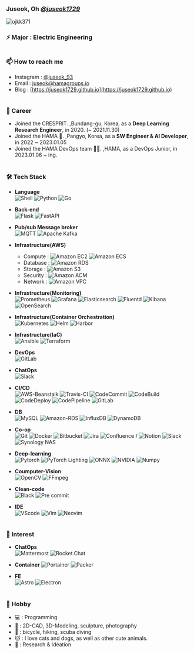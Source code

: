 ### Juseok, Oh [*@juseok1729*](https://github.com/juseok1729/juseok1729/blob/master/profile.md)
[](https://blog.naver.com/ojkk371)
<p align="left"> <img src="https://komarev.com/ghpvc/?username=ojkk371&color=brightgreen" alt="ojkk371" /> </p>

### ⚡ Major : Electric Engineering

#
### 📫 How to reach me
- Instagram : [@juseok_93](https://instagram.com/juseok_93)
- Email : juseok@hamagroups.io
- Blog : [https://juseok1729.github.io](https://juseok1729.github.io)

#
### 🔭 Career
- Joined the CRESPRIT. ,Bundang-gu, Korea, as a **Deep Learning Research Engineer**, in 2020. (~ 2021.11.30)
- Joined the HAMA 🦛. ,Pangyo, Korea, as a **SW Engineer & AI Developer**, in 2022 ~ 2023.01.05
- Joined the HAMA DevOps team 🧑‍🚀. ,HAMA, as a DevOps Junior, in 2023.01.06 ~ ing.
  
#
### 🛠️ Tech Stack
- **Language**  
![Shell](https://img.shields.io/badge/Shell-34C534?style=flat-square&logo=Shell&logoColor=black)
![Python](https://img.shields.io/badge/Python-3776AB?style=flat-square&logo=Python&logoColor=white)
![Go](https://img.shields.io/badge/Go-00ADD8?style=flat-square&logo=Go&logoColor=black)
  
- **Back-end**  
![Flask](https://img.shields.io/badge/Flask-000000?style=flat-square&logo=Flask&logoColor=white)
![FastAPI](https://img.shields.io/badge/FastAPI-009688?style=flat-square&logo=FastAPI&logoColor=white)

- **Pub/sub Message broker**  
![MQTT](https://img.shields.io/badge/MQTT-3C5280?style=flat-square&logo=Eclipse-Mosquitto&logoColor=white)
![Apache Kafka](https://img.shields.io/badge/Apache_Kafka-231F20?style=flat-square&logo=Apache-Kafka&logoColor=white)

- **Infrastructure(AWS)**  
  - Compute : ![Amazon EC2](https://img.shields.io/badge/Amazon-EC2-FF9900?style=flat-square&logo=Amazon-EC2&logoColor=white)
![Amazon ECS](https://img.shields.io/badge/Amazon-ECS-FF9900?style=flat-square&logo=Amazon-ECS&logoColor=white)  
  - Database : ![Amazon RDS](https://img.shields.io/badge/Amazon-RDS-527FFF?style=flat-square&logo=Amazon-RDS&logoColor=white)  
  - Storage : ![Amazon S3](https://img.shields.io/badge/Amazon-S3-569A31?style=flat-square&logo=Amazon-S3&logoColor=white)
  - Security : ![Amazon ACM](https://img.shields.io/badge/Amazon-ACM-ED1C24?style=flat-square&logo=Amazon-AWS&logoColor=white)
  - Network : ![Amazon VPC](https://img.shields.io/badge/Amazon-VPC-792EE5?style=flat-square&logo=Amazon-AWS&logoColor=white)

- **Infrastructure(Monitoring)**  
![Prometheus](https://img.shields.io/badge/Prometheus-E6522C?style=flat-square&logo=Prometheus&logoColor=white)
![Grafana](https://img.shields.io/badge/Grafana-F46800?style=flat-square&logo=Grafana&logoColor=white)
![Elasticsearch](https://img.shields.io/badge/Elasticsearch-005571?style=flat-square&logo=Elasticsearch&logoColor=white)
![Fluentd](https://img.shields.io/badge/Fluentd-0E83C8?style=flat-square&logo=Fluentd&logoColor=white)
![Kibana](https://img.shields.io/badge/Kibana-005571?style=flat-square&logo=Kibana&logoColor=white)
![OpenSearch](https://img.shields.io/badge/OpenSearch-005EB8?style=flat-square&logo=OpenSearch&logoColor=white)

- **Infrastructure(Container Orchestration)**  
![Kubernetes](https://img.shields.io/badge/Kubernetes-326CE5?style=flat-square&logo=Kubernetes&logoColor=white)
![Helm](https://img.shields.io/badge/Helm-0F1689?style=flat-square&logo=Helm&logoColor=white)
![Harbor](https://img.shields.io/badge/Harbor-60B932?style=flat-square&logo=Harbor&logoColor=white)

- **Infrastructure(IaC)**  
![Ansible](https://img.shields.io/badge/Ansible-EE0000?style=flat-square&logo=Ansible&logoColor=white)
![Terraform](https://img.shields.io/badge/Terraform-7B42BC?style=flat-square&logo=Terraform&logoColor=white)

- **DevOps**  
![GitLab](https://img.shields.io/badge/GitLab-FC6D26?style=flat-square&logo=GitLab&logoColor=white)

- **ChatOps**  
![Slack](https://img.shields.io/badge/Slack-bolt-4A154B?style=flat-square&logo=Slack&logoColor=white)

- **CI/CD**  
![AWS-Beanstalk](https://img.shields.io/badge/AWS-Beanstalk-FF9900?style=flat-square&logo=Amazon-AWS&logoColor=white)
![Travis-CI](https://img.shields.io/badge/Travis-CI-3EAAAF?style=flat-square&logo=Travis-CI&logoColor=white)
![CodeCommit](https://img.shields.io/badge/AWS-CodeCommit-527FFF?style=flat-square&logo=Amazon-AWS&logoColor=white)
![CodeBuild](https://img.shields.io/badge/AWS-CodeBuild-527FFF?style=flat-square&logo=Amazon-AWS&logoColor=white)
![CodeDeploy](https://img.shields.io/badge/AWS-CodeDeploy-527FFF?style=flat-square&logo=Amazon-AWS&logoColor=white)
![CodePipeline](https://img.shields.io/badge/AWS-CodePipeline-527FFF?style=flat-square&logo=Amazon-AWS&logoColor=white)
![GitLab](https://img.shields.io/badge/GitLab-FC6D26?style=flat-square&logo=GitLab&logoColor=white)

- **DB**  
![MySQL](https://img.shields.io/badge/MySQL-4479A1?style=flat-square&logo=MySQL&logoColor=white)
![Amazon-RDS](https://img.shields.io/badge/Amazon-RDS-527FFF?style=flat-square&logo=Amazon-RDS&logoColor=white)
![InfluxDB](https://img.shields.io/badge/InfluxDB-22ADF6?style=flat-square&logo=InfluxDB&logoColor=white)
![DynamoDB](https://img.shields.io/badge/DynamoDB-4053D6?style=flat-square&logo=Amazon-DynamoDB&logoColor=white)

- **Co-op**  
![Git](https://img.shields.io/badge/Git-F05032?style=flat-square&logo=Git&logoColor=white)
![Docker](https://img.shields.io/badge/Docker-2496ED?style=flat-square&logo=Docker&logoColor=white)
![Bitbucket](https://img.shields.io/badge/Bitbucket-0052CC?style=flat-square&logo=Bitbucket&logoColor=white)
![Jira](https://img.shields.io/badge/Jira-0052CC?style=flat-square&logo=Jira&logoColor=white)
![Confluence](https://img.shields.io/badge/Confluence-172B4D?style=flat-square&logo=confluence&logoColor=white) / 
![Notion](https://img.shields.io/badge/Notion-000000?style=flat-square&logo=Notion&logoColor=white)
![Slack](https://img.shields.io/badge/Slack-4A154B?style=flat-square&logo=Slack&logoColor=white)
![Synology NAS](https://img.shields.io/badge/Synology_NAS-B5B5B6?style=flat-square&logo=Synology&logoColor=white)

- **Deep-learning**  
![Pytorch](https://img.shields.io/badge/PyTorch-EE4C2C?style=flat-square&logo=PyTorch&logoColor=white)
![PyTorch Lighting](https://img.shields.io/badge/PyTorch_Lighting-792EE5?style=flat-square&logo=PyTorch-Lightning&logoColor=white)
![ONNX](https://img.shields.io/badge/ONNX-005CED?style=flat-square&logo=ONNX&logoColor=white)
![NVIDIA](https://img.shields.io/badge/NVIDIA-Deepstream-76B900?style=flat-square&logo=NVIDIA&logoColor=white)
![Numpy](https://img.shields.io/badge/Numpy-013243?style=flat-square&logo=Numpy&logoColor=white)

- **Coumputer-Vision**  
![OpenCV](https://img.shields.io/badge/OpenCV-5C3EE8?style=flat-square&logo=OpenCV&logoColor=white)
![FFmpeg](https://img.shields.io/badge/FFmpeg-007808?style=flat-square&logo=FFmpeg&logoColor=white)

- **Clean-code**  
![Black](https://img.shields.io/badge/Black-231F20?style=flat-square&logo=&logoColor=white)
![Pre commit](https://img.shields.io/badge/Pre_commit-FAB040?style=flat-square&logo=Pre-commit&logoColor=white)

- **IDE**  
![VScode](https://img.shields.io/badge/VScode-007ACC?style=flat-square&logo=Visual-Studio-Code&logoColor=white)
![Vim](https://img.shields.io/badge/Vim-019733?style=flat-square&logo=Vim&logoColor=white)
![Neovim](https://img.shields.io/badge/Neovim-57A143?style=flat-square&logo=Neovim&logoColor=white)

#
### 🌱 Interest
- **ChatOps**  
![Mattermost](https://img.shields.io/badge/Mattermost-0058CC?style=flat-square&logo=Mattermost&logoColor=white)
![Rocket.Chat](https://img.shields.io/badge/Rocket.Chat-F5455C?style=flat-square&logo=Rocket.Chat&logoColor=white)

- **Container**
![Portainer](https://img.shields.io/badge/Portainer-13BEF9?style=flat-square&logo=Portainer&logoColor=white)
![Packer](https://img.shields.io/badge/Packer-02A8EF?style=flat-square&logo=Packer&logoColor=white)

- **FE**  
![Astro](https://img.shields.io/badge/Astro-BC52EE?style=flat-square&logo=Astro&logoColor=white)
![Electron](https://img.shields.io/badge/Electron-47848F?style=flat-square&logo=Electron&logoColor=white)
#
### 🤿 Hobby
- 💻 : Programming
- 🎨 : 2D-CAD, 3D-Modeling, sculpture, photography
- 🥾 : bicycle, hiking, scuba diving
- 🐱 : I love cats and dogs, as well as other cute animals.
- 🔬 : Research & Ideation

<!--
**ojkk371/ojkk371** is a ✨ _special_ ✨ repository because its `README.md` (this file) appears on your GitHub profile.

Here are some ideas to get you started:

- 🔭 I’m currently working on ...
- 🌱 I’m currently learning ...
- 👯 I’m looking to collaborate on ...
- 🤔 I’m looking for help with ...
- 💬 Ask me about ...
- 📫 How to reach me: ...
- 😄 Pronouns: ...
- ⚡ Fun fact: ...
-->
